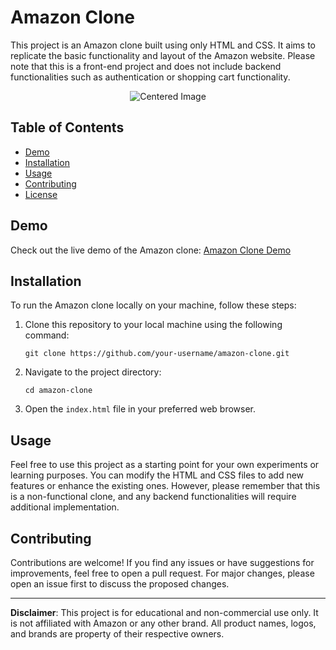 # Amazon Clone

This project is an Amazon clone built using only HTML and CSS. It aims to replicate the basic functionality and layout of the Amazon website. Please note that this is a front-end project and does not include backend functionalities such as authentication or shopping cart functionality.

<div style="display: flex; justify-content: center; align-items: center;">
    <img src="https://github.com/HorizonChaser12/Amazon_Clone/assets/78254378/e127fb7e-a56b-4a36-a122-134dfcd97c9e" alt="Centered Image">
</div>

## Table of Contents
- [Demo](#demo)
- [Installation](#installation)
- [Usage](#usage)
- [Contributing](#contributing)
- [License](#license)

## Demo

Check out the live demo of the Amazon clone: [Amazon Clone Demo](https://horizonchaser12.github.io/Amazon_Clone/)

## Installation

To run the Amazon clone locally on your machine, follow these steps:

1. Clone this repository to your local machine using the following command:
   ```
   git clone https://github.com/your-username/amazon-clone.git
   ```

2. Navigate to the project directory:
   ```
   cd amazon-clone
   ```

3. Open the `index.html` file in your preferred web browser.

## Usage

Feel free to use this project as a starting point for your own experiments or learning purposes. You can modify the HTML and CSS files to add new features or enhance the existing ones. However, please remember that this is a non-functional clone, and any backend functionalities will require additional implementation.

## Contributing

Contributions are welcome! If you find any issues or have suggestions for improvements, feel free to open a pull request. For major changes, please open an issue first to discuss the proposed changes.

---

**Disclaimer**: This project is for educational and non-commercial use only. It is not affiliated with Amazon or any other brand. All product names, logos, and brands are property of their respective owners.
